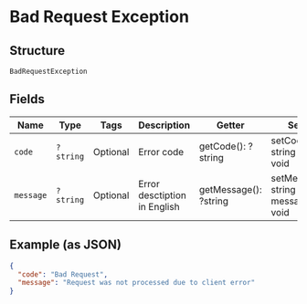 
# Bad Request Exception

## Structure

`BadRequestException`

## Fields

| Name | Type | Tags | Description | Getter | Setter |
|  --- | --- | --- | --- | --- | --- |
| `code` | `?string` | Optional | Error code | getCode(): ?string | setCode(?string code): void |
| `message` | `?string` | Optional | Error desctiption in English | getMessage(): ?string | setMessage(?string message): void |

## Example (as JSON)

```json
{
  "code": "Bad Request",
  "message": "Request was not processed due to client error"
}
```

